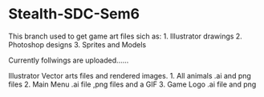 # Stealth-SDC-Sem6
This branch used to get game art files sich as:
    1. Illustrator drawings
    2. Photoshop designs
    3. Sprites and Models 


Currently follwings are uploaded......

Illustrator Vector arts files and rendered images.
    1. All animals .ai and png files
    2. Main Menu .ai file ,png files and a GIF
    3. Game Logo .ai file and png

